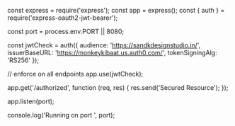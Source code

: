 const express = require('express');
const app = express();
const { auth } = require('express-oauth2-jwt-bearer');

const port = process.env.PORT || 8080;

const jwtCheck = auth({
  audience: 'https://sandkdesignstudio.in/',
  issuerBaseURL: 'https://monkeykibaat.us.auth0.com/',
  tokenSigningAlg: 'RS256'
});

// enforce on all endpoints
app.use(jwtCheck);

app.get('/authorized', function (req, res) {
    res.send('Secured Resource');
});

app.listen(port);

console.log('Running on port ', port);